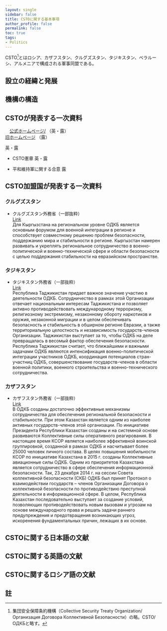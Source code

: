 ```yaml
---
layout: single
sidebar: false
title: CSTOに関する基本事項
author_profile: false
permalink: false
toc: true
tags:
- Politics
---
```


CSTO[^ryaku]とはロシア、カザフスタン、クルグズスタン、タジキスタン、ベラルーシ、アルメニアで構成される軍事同盟である。

## 設立の経緯と発展

## 機構の構造

## CSTOが発表する一次資料
<i class="fas fa-link"></i>　<a href="https://en.odkb-csto.org/">公式ホームページ/</a>  （英・露）<br>
<i class="fas fa-link"></i>  <a href="http://www.odkb.gov.ru/a/c.htm">旧ホームページ</a>  （露）<br>

英・露

- CSTO憲章
英・露

- 平和維持軍に関する合意
露


## CSTO加盟国が発表する一次資料
### クルグズスタン
- クルグズスタン外務省（一部抜粋）<br>
<i class="fas fa-link"></i>  <a href="https://mfa.gov.kg/ru/osnovnoe-menyu/vneshnyaya-politika/mezhdunarodnye-organizacii/odkb/o-sotrudnichestve-kyrgyzskoy-respubliki-v-ramkah-odkb">Link</a><br>
Для Кыргызстана на региональном уровне ОДКБ является основным форумом для военной интеграции в регионе и способствует совместному решению проблем безопасности, поддержанию мира и стабильности в регионе. Кыргызстан намерен развивать и укреплять региональное сотрудничество в военно-политической и военно-технической сфере и области безопасности с целью поддержания стабильности на евразийском пространстве.

### タジキスタン
- タジキスタン外務省（一部抜粋）<br>
<i class="fas fa-link"></i>  <a href="https://mfa.tj/ru/main/view/147/tadzhikistan-i-organizatsiya-dogovora-o-kollektivnoi-bezopasnosti">Link</a><br>
Республика Таджикистан придает важное значение участию в деятельности ОДКБ. Сотрудничество в рамках этой Организации отвечает национальным интересам Таджикистана и позволяет активно противодействовать международному терроризму, религиозному экстремизму, незаконному обороту наркотиков и оружия, незаконной миграции и в целом обеспечивать безопасность и стабильность в обширном регионе Евразии, а также территориальную целостность и независимость государств-членов Организации. Таджикистан выступает за то, чтобы ОДКБ на деле превращалась в весомый фактор обеспечения безопасности.
Республика Таджикистан считает, что ближайшими и важными задачами ОДКБ являются интенсификация военно-политической интеграции участников ОДКБ, координация потенциалов стран-участниц ОДКБ, совершенствование государств-членов в области военной политики, военного строительства и военно-технического сотрудничества.

### カザフスタン
- カザフスタン外務省（一部抜粋）<br>
<i class="fas fa-link"></i>   <a href="https://www.kazembassy.ru/rus/sotrudnichestvo/mnogostoronnee_sotrudnichestvo/odkb/">Link</a><br>
В ОДКБ созданы достаточно эффективные механизмы сотрудничества для обеспечения региональной безопасности и стабильности. При этом Казахстан является одним из наиболее активных государств-членов этой организации. По инициативе Президента Республики Казахстан созданы и на системной основе развиваются Коллективные силы оперативного реагирования.
В настоящее время КСОР является наиболее эффективной воинской группировкой, созданной в рамках ОДКБ и насчитывает более 25000 человек личного состава. В целях повышения мобильности КСОР по инициативе Казахстана в 2015 г. созданы Коллективные авиационные силы ОДКБ.
Одним из приоритетов Казахстана является сотрудничество в сфере обеспечения информационной безопасности. Так, 23 декабря 2014 г. на сессии Совета коллективной безопасности (СКБ) ОДКБ был принят Протокол о взаимодействии государств – членов Организации Договора о коллективной безопасности по противодействию преступной деятельности в информационной сфере.
В целом, Республика Казахстан последовательно выступает за создание условий, позволяющих противодействовать новым вызовам и угрозам на основе международного права и решать задачи раннего предупреждения и предотвращения возникающих угроз, искоренения фундаментальных причин, лежащих в их основе.


## CSTOに関する日本語の文献

## CSTOに関する英語の文献

## CSTOに関するロシア語の文献

## 註
[^ryaku]: 集団安全保障条約機構（Collective Security Treaty Organization/Организация Договора Коллективной Безопасности）の略。CSTO/ОДКБと略す。
